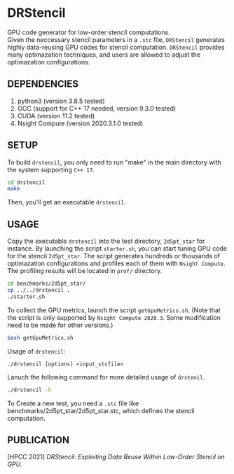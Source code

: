 # DRStencil
GPU code generator for low-order stencil computations.   
Given the neccessary stencil parameters in a `.stc` file, `DRStencil` generates highly data-reusing GPU codes for stencil computation. 
`DRStencil` provides many optimazation techniques, and users are allowed to adjust the optimazation configurations.

## DEPENDENCIES
  1. python3 (version 3.8.5 tested)
  2. GCC (support for C++ 17 needed, version 9.3.0 tested)
  3. CUDA (version 11.2 tested)
  4. Nsight Compute (version 2020.3.1.0 tested)

## SETUP
  To build `drstencil`, you only need to run "make" in the main directory with the system supporting `C++ 17`.
  ```bash
  cd drstencil
  make
  ```
  Then, you'll get an executable `drstencil`. 
## USAGE
  Copy the executable `drstencil` into the test directory, `2d5pt_star` for instance. By launching the script `starter.sh`, you can start tuning GPU code for the stencil `2d5pt_star`. The script generates hundreds or thousands of optimazation configurations and profiles each of them with `Nsight Compute`. The profiling results will be located in `prof/` directory.
  ```bash
  cd benchmarks/2d5pt_star/
  cp ../../drstencil .
  ./starter.sh
  ```
  To collect the GPU metrics, launch the script `getGpuMetrics.sh`. (Note that the script is only supported by `Nsight Compute 2020.3`. Some modification need to be made for other versions.)
   ```bash
   bash getGpuMetrics.sh
   ```
  Usage of `drstencil`: 
  ```
  ./drstencil [options] <input_stcfile>
  ```   
  Lanuch the following command for more detailed usage of `drstenil`.
  ```bash
  ./drstencil -h
  ```
  To Create a new test, you need a `.stc` file like benchmarks/2d5pt_star/2d5pt_star.stc, which defines the stencil computation.
## PUBLICATION
  [HPCC 2021] *DRStencil: Exploiting Data Reuse Within Low-Order Stencil on GPU.*
